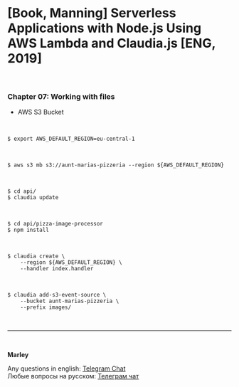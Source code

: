 # [Book, Manning] Serverless Applications with Node.js Using AWS Lambda and Claudia.js [ENG, 2019]

<br/>

### Chapter 07: Working with files

- AWS S3 Bucket

<br/>

    $ export AWS_DEFAULT_REGION=eu-central-1

<br/>

    $ aws s3 mb s3://aunt-marias-pizzeria --region ${AWS_DEFAULT_REGION}

<br/>

    $ cd api/
    $ claudia update

<br/>

    $ cd api/pizza-image-processor
    $ npm install

<br/>

    $ claudia create \
        --region ${AWS_DEFAULT_REGION} \
        --handler index.handler

<br/>

    $ claudia add-s3-event-source \
        --bucket aunt-marias-pizzeria \
        --prefix images/

<br/>

---

<br/>

**Marley**

Any questions in english: <a href="https://jsdev.org/chat/">Telegram Chat</a>  
Любые вопросы на русском: <a href="https://jsdev.ru/chat/">Телеграм чат</a>
